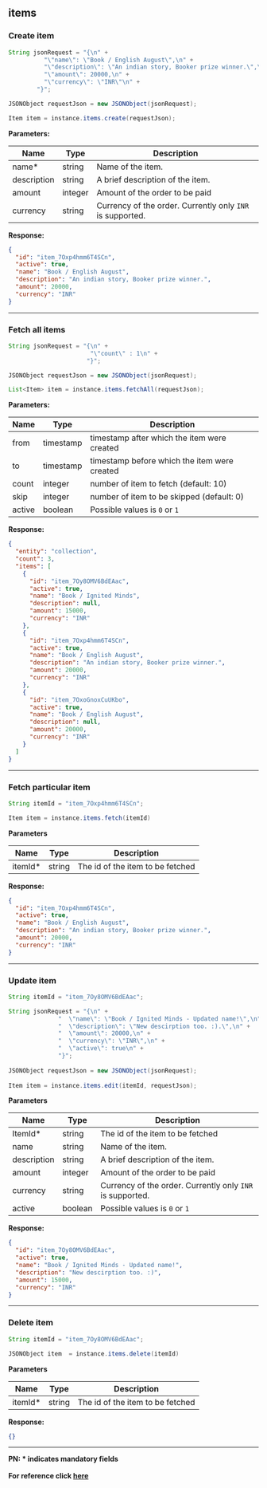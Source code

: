 ## items

### Create item

```java
String jsonRequest = "{\n" +
          "\"name\": \"Book / English August\",\n" +
          "\"description\": \"An indian story, Booker prize winner.\",\n" +
          "\"amount\": 20000,\n" +
          "\"currency\": \"INR\"\n" +
        "}";

JSONObject requestJson = new JSONObject(jsonRequest);

Item item = instance.items.create(requestJson);
```

**Parameters:**

| Name            | Type    | Description                                                                  |
|-----------------|---------|------------------------------------------------------------------------------|
| name*          | string | Name of the item.                    |
| description        | string  | A brief description of the item.  |
| amount         | integer  | Amount of the order to be paid     |
| currency           | string  | Currency of the order. Currently only `INR` is supported.    |

**Response:**
```json
{
  "id": "item_7Oxp4hmm6T4SCn",
  "active": true,
  "name": "Book / English August",
  "description": "An indian story, Booker prize winner.",
  "amount": 20000,
  "currency": "INR"
}
```

-------------------------------------------------------------------------------------------------------

### Fetch all items

```java
String jsonRequest = "{\n" +
                       "\"count\" : 1\n" +
                      "}";

JSONObject requestJson = new JSONObject(jsonRequest);

List<Item> item = instance.items.fetchAll(requestJson);
```
**Parameters:**

| Name  | Type      | Description                                      |
|-------|-----------|--------------------------------------------------|
| from  | timestamp | timestamp after which the item were created  |
| to    | timestamp | timestamp before which the item were created |
| count | integer   | number of item to fetch (default: 10)        |
| skip  | integer   | number of item to be skipped (default: 0)    |
| active   | boolean  | Possible values is `0` or `1` |

**Response:**
```json
{
  "entity": "collection",
  "count": 3,
  "items": [
    {
      "id": "item_7Oy8OMV6BdEAac",
      "active": true,
      "name": "Book / Ignited Minds",
      "description": null,
      "amount": 15000,
      "currency": "INR"
    },
    {
      "id": "item_7Oxp4hmm6T4SCn",
      "active": true,
      "name": "Book / English August",
      "description": "An indian story, Booker prize winner.",
      "amount": 20000,
      "currency": "INR"
    },
    {
      "id": "item_7OxoGnoxCuUKbo",
      "active": true,
      "name": "Book / English August",
      "description": null,
      "amount": 20000,
      "currency": "INR"
    }
  ]
}
```
-------------------------------------------------------------------------------------------------------
### Fetch particular item

```java
String itemId = "item_7Oxp4hmm6T4SCn";

Item item = instance.items.fetch(itemId)
```
**Parameters**

| Name    | Type   | Description                         |
|---------|--------|-------------------------------------|
| itemId* | string | The id of the item to be fetched |

**Response:**
```json
{
  "id": "item_7Oxp4hmm6T4SCn",
  "active": true,
  "name": "Book / English August",
  "description": "An indian story, Booker prize winner.",
  "amount": 20000,
  "currency": "INR"
}
```

-------------------------------------------------------------------------------------------------------

### Update item

```java
String itemId = "item_7Oy8OMV6BdEAac";

String jsonRequest = "{\n" +
              "  \"name\": \"Book / Ignited Minds - Updated name!\",\n" +
              "  \"description\": \"New descirption too. :).\",\n" +
              "  \"amount\": 20000,\n" +
              "  \"currency\": \"INR\",\n" +
              "  \"active\": true\n" +
              "}";
              
JSONObject requestJson = new JSONObject(jsonRequest);
              
Item item = instance.items.edit(itemId, requestJson);
```
**Parameters**

| Name        | Type   | Description                         |
|-------------|--------|-------------------------------------|
| ItemId*     | string | The id of the item to be fetched |
| name        | string | Name of the item.                    |
| description | string  | A brief description of the item.  |
| amount      | integer  | Amount of the order to be paid     |
| currency    | string  | Currency of the order. Currently only `INR` is supported.    |
| active      | boolean  | Possible values is `0` or `1` |

**Response:**

```json
{
  "id": "item_7Oy8OMV6BdEAac",
  "active": true,
  "name": "Book / Ignited Minds - Updated name!",
  "description": "New descirption too. :)",
  "amount": 15000,
  "currency": "INR"
}
```
-------------------------------------------------------------------------------------------------------
### Delete item

```java
String itemId = "item_7Oy8OMV6BdEAac";

JSONObject item  = instance.items.delete(itemId)
```
**Parameters**

| Name     | Type   | Description                         |
|----------|--------|-------------------------------------|
| itemId* | string | The id of the item to be fetched |

**Response:**

```json
{}
```
-------------------------------------------------------------------------------------------------------

**PN: * indicates mandatory fields**
<br>
<br>
**For reference click [here](https://razorpay.com/docs/api/items)**